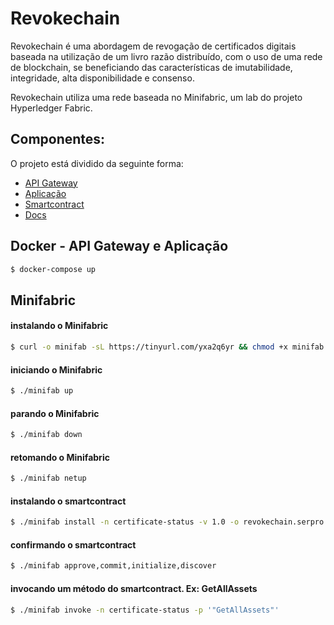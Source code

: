# Revokechain

Revokechain é uma abordagem de revogação de certificados digitais baseada na utilização de um livro razão distribuído, com o uso de uma rede de blockchain, se beneficiando das características de imutabilidade, integridade, alta disponibilidade e consenso.

Revokechain utiliza uma rede baseada no Minifabric, um lab do projeto Hyperledger Fabric. 

## Componentes:
O projeto está dividido da seguinte forma:

- [API Gateway](/krakend-gateway)
- [Aplicação](/rc-app/node/revokechain-api)
- [Smartcontract](/rc-chaincode/certificate-status/go)
- [Docs](/docs)


## Docker - API Gateway e Aplicação
```bash
$ docker-compose up
```

## Minifabric
#### instalando o Minifabric
```bash
$ curl -o minifab -sL https://tinyurl.com/yxa2q6yr && chmod +x minifab
```

#### iniciando o Minifabric
```bash
$ ./minifab up
```

#### parando o Minifabric
```bash
$ ./minifab down
```

#### retomando o Minifabric
```bash
$ ./minifab netup
```

#### instalando o smartcontract
```bash
$ ./minifab install -n certificate-status -v 1.0 -o revokechain.serpro.gov.br 
```

#### confirmando o smartcontract
```bash
$ ./minifab approve,commit,initialize,discover
```

#### invocando um método do smartcontract. Ex: GetAllAssets
```bash
$ ./minifab invoke -n certificate-status -p '"GetAllAssets"'
```

